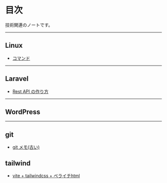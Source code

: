 # 目次

技術関連のノートです。

---

## Linux

- [コマンド](./linux/commands.md)

---

## Laravel

- [Rest API の作り方](./laravel/rest_api_project.md)

---

## WordPress

---

## git

- [git メモ(古い)](./git_note/gitMemo.md)

## tailwind

- [vite + tailwindcss + ペライチhtml](./tailwind/vite_tailwind_html.md)
